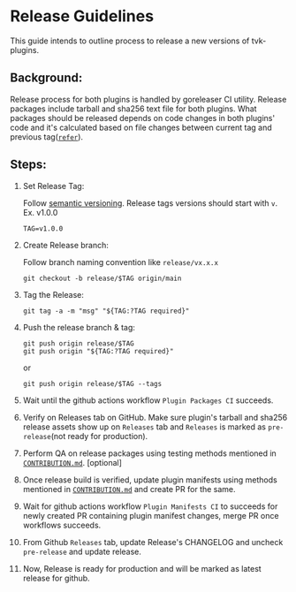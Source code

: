    # Release Guidelines

This guide intends to outline process to release a new versions of tvk-plugins.

## Background:

Release process for both plugins is handled by goreleaser CI utility. Release packages include tarball and sha256 text file 
for both plugins. What packages should be released depends on code changes in both plugins' code and it's calculated
based on file changes between current tag and previous tag([`refer`](hack/check-git-diff-between-tags.sh)). 

## Steps:

1. Set Release Tag:

    Follow [semantic versioning](https://semver.org/spec/v2.0.0.html). Release tags versions should start with `v`. Ex. v1.0.0
    ```
    TAG=v1.0.0
    ```

2. Create Release branch:

    Follow branch naming convention like `release/vx.x.x`
    ```
    git checkout -b release/$TAG origin/main
    ```
   
3.  Tag the Release:

     ```
     git tag -a -m "msg" "${TAG:?TAG required}"  
     ```
4. Push the release branch & tag:

     ```
     git push origin release/$TAG
     git push origin "${TAG:?TAG required}"    
     ```
    or 
    ```
    git push origin release/$TAG --tags
    ```
   
5. Wait until the github actions workflow `Plugin Packages CI` succeeds.

6. Verify on Releases tab on GitHub. Make sure plugin's tarball and sha256 release assets show up on `Releases` tab and
   `Releases` is marked as `pre-release`(not ready for production).
   
7. Perform QA on release packages using testing methods mentioned in [`CONTRIBUTION.md`](docs/CONTRIBUTION.md). [optional]

8. Once release build is verified, update plugin manifests using methods mentioned in [`CONTRIBUTION.md`](docs/CONTRIBUTION.md)
   and create PR for the same.
   
9. Wait for github actions workflow `Plugin Manifests CI` to succeeds for newly created PR containing plugin manifest changes, merge PR
   once workflows succeeds.

10. From Github `Releases` tab, update Release's CHANGELOG and uncheck `pre-release` and update release.

11. Now, Release is ready for production and will be marked as latest release for github.
